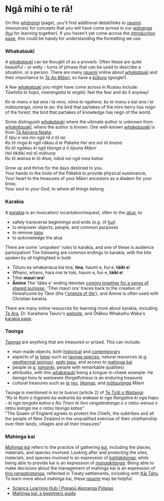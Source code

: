 # Ngā mihi o te rā!
On this [*whārangi*](https://maoridictionary.co.nz/word/10104) (page), you'll find additional detail/links to [*rauemi*](https://maoridictionary.co.nz/word/6599) (resources) for concepts that you will have come across in our [*wānanga*](https://maoridictionary.co.nz/word/9145) ([*hui*](https://maoridictionary.co.nz/word/1528) for learning together). If you haven't yet come across the [introduction page](../index.md), this could be handy for understanding the formatting we use.

### Whakataukī
A [*whakataukī*](https://maoridictionary.co.nz/word/9903) can be thought of as a proverb. Often these are quite beautiful - or witty - turns of phrase that can be used to describe a situation, or a person. There are many [*rauemi*](https://maoridictionary.co.nz/word/6599) online about [*whakataukī*](https://maoridictionary.co.nz/word/9903) and their importance to [*Te Ao Māori*](https://translate.google.com/?hl=mi&sl=mi&tl=en&text=te%20ao%20M%C4%81ori%0A&op=translate), so have a [*kūkura*](https://maoridictionary.co.nz/word/43980) (google!).  

A few [*whakataukī*](https://maoridictionary.co.nz/word/9903) you might have come across in Ruatau include:  
*Tūwhitia te hopo, mairangatia te angitū*: feel the fear and do it anyway!  

*Ko te manu e kai ana i te miro, nōna te ngahere; ko te manu e kai ana i te mātauranga, nōna te ao*: the bird that partakes of the miro berry has reign of the forest; the bird that partakes of knowledge has reign of the world.  

Some distinguish [*whakataukī*](https://maoridictionary.co.nz/word/9903) where the ultimate author is unknown from [*whakatauakī*](https://maoridictionary.co.nz/word/9899), where the author is known. One well-known [*whakatauakī*](https://maoridictionary.co.nz/word/9899) is from [Tā Apirana Ngata](https://teara.govt.nz/en/biographies/3n5/ngata-apirana-turupa):  
*E tipu e rea mo ngā rā o tō ao  
Ko tō ringa ki ngā rākau ā te Pakeha Hei ara mō tō tinana  
Ko tō ngākau ki ngā tāonga a ō tīpuna Māori  
Hei tikitiki mō tō māhuna  
Ko tō wairua ki tō Atua, nānā nei ngā mea katoa*  

Grow up and thrive for the days destined to you.  
Your hands to the tools of the Pākehā to provide physical sustenance,  
Your heart to the treasures of your Māori ancestors as a diadem for your brow,  
Your soul to your God, to whom all things belong.  

### Karakia
A [*karakia*](https://maoridictionary.co.nz/word/2275) is an invocation/ incantation/request, often to the [*atua*](https://maoridictionary.co.nz/word/494), to:
* safely transverse beginnings and ends (e.g. of [*hui*](https://maoridictionary.co.nz/word/1528))
* to empower objects, people, and common purposes
* to remove [*tapu*](https://maoridictionary.co.nz/word/7504)
* to acknowledge the atua

There are some 'unspoken' rules to karakia, and one of these is audience particpation! The following are common endings to karakia, with the bits spoken by all highlighted in bold:
* Tūturu ka whakamaua kia tina, **tina**, haumi e, hui e, **tāiki e**!
* Whano, whano, hara mai te toki, haumi e, hui e, **tāiki e**!
* Tihei **mauri ora**!
* **Āmine**
The 'tāike e' ending denotes [coming together for a sense of shared purpose](https://tearawhiti.wordpress.com/tag/beginners/), 'Tihei mauri ora' traces back to the creation of Hineahuone by Tāne (the (['sneeze of life'](https://teara.govt.nz/en/artwork/5173/tane-breathes-life-into-hineahuone)), and Āmine is often used with Christian karakia.

There are many online resources for learning more about karakia, including [Te Ara](https://teara.govt.nz/en/traditional-maori-religion-nga-karakia-a-te-maori/page-4), Dr. Karaitiana Taiuru's [website](https://taiuru.co.nz/karakia-or-cultural-appropriation/), and Ōtākou Whakaihu Waka's [karakia page](https://www.otago.ac.nz/maori/world/te-reo-maori/karakia-prayers).

### Taonga
[*Taonga*](https://maoridictionary.co.nz/word/7418) are anything that are treasured or prized. This can include:
* man-made objects, both [historical](https://collections.tepapa.govt.nz/topic/1702) and [contemporary](https://timoti.nz/mana-taonga-what-are-those-large-pounamu-taonga-about)
* aspects of [*te*](https://maoridictionary.co.nz/word/7876) [*taiao*](https://maoridictionary.co.nz/word/7096) such as [taonga species](https://taiuru.co.nz/what-is-a-taonga-species/), natural resources (e.g. [geothermal springs](https://www.sciencelearn.org.nz/resources/1386-restoring-rotorua-s-natural-geothermal-taonga)), [*wahi tapu*](https://maoridictionary.co.nz/word/38847), and access to [mahinga kai](#mahinga-kai)
* people (e.g. [*tamariki*](https://maoridictionary.co.nz/word/7339), people with remarkable qualities)
* attributes, with this [whakataukī](#whakataukī) being a tongue-in-cheek example: *He taonga tonu te wareware* (forgetfulness is an enduring treasure)
* cultural treasures such as [*te*](https://maoridictionary.co.nz/word/7876) [*reo*](https://maoridictionary.co.nz/word/6700), [*tikanga*](https://maoridictionary.co.nz/word/8043), and [*mātauranga*](https://maoridictionary.co.nz/word/3830) Māori

Taonga is mentioned in *ko te tuarua* (article 2) of [Te Tiriti o Waitangi](https://www.tepapa.govt.nz/discover-collections/read-watch-play/maori/treaty-waitangi/treaty-close/full-text-te-tiriti-o):  
*"Ko te Kuini o Ingarani ka wakarite ka wakaae ki nga Rangatira ki nga hapu - ki nga tangata katoa o Nu Tirani te tino rangatiratanga o o ratou wenua o ratou kainga me o ratou taonga katoa"*  
"The Queen of England agrees to protect the Chiefs, the subtribes and all the people of New Zealand in the unqualified exercise of their chieftainship over their lands, villages and all their treasures"

### Mahinga kai
[*Mahinga kai*](https://maoridictionary.co.nz/word/3355) refers to the practice of gathering [*kai*](https://maoridictionary.co.nz/word/1894), including the places, materials, and species involved. Looking after and protecting the sites, materials, and species involved is an expression of [*kaitiakitanga*](https://maoridictionary.co.nz/word/2018), while being able to provide kai is an expression of [*manaakitanga*](https://maoridictionary.co.nz/word/3426). Being able to make decisions about the management of mahinga kai is an expression of [*tino rangatiratanga*](https://maoridictionary.co.nz/word/8124), reflected in Treaty settlements, including with [Kāi Tahu](https://ngaitahu.iwi.nz/ngai-tahu/creation-stories/the-settlement/settlement-offer/cultural-redress/ownership-and-control/mahinga-kai/). To learn more about mahinga kai, these [*rauemi*](https://maoridictionary.co.nz/word/6599) may be helpful:  
* [Science Learning Hub | Pokapū Akoranga Pūtaiao](https://www.sciencelearn.org.nz/resources/3174-mahinga-kai)
* [Mahinga kai: a beginners guide](https://www.stuff.co.nz/the-press/news/94268979/mahinga-kai-a-beginners-guide)
